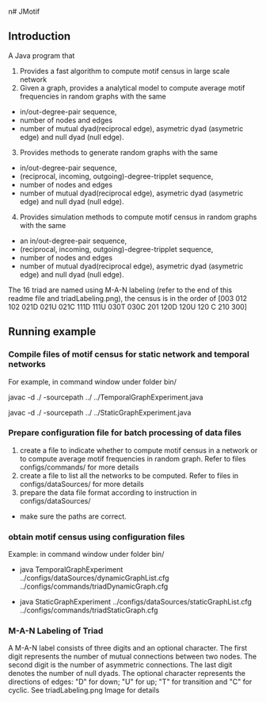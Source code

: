 n# JMotif
## Introduction
A Java program that
1. Provides a fast algorithm to compute motif census in large scale network
2. Given a graph, provides a analytical model  to compute average motif frequencies in random graphs with the same 
  * in/out-degree-pair sequence, 
  * number of nodes and edges 
  * number of mutual dyad(reciprocal edge), asymetric dyad (asymetric edge) and null dyad (null edge). 
3. Provides methods to generate random graphs with the same 
* in/out-degree-pair sequence, 
* (reciprocal, incoming, outgoing)-degree-tripplet sequence, 
* number of nodes and edges 
* number of mutual dyad(reciprocal edge), asymetric dyad (asymetric edge) and null dyad (null edge).
4. Provides simulation methods to compute motif census in random graphs with the same 
* an in/out-degree-pair sequence, 
* (reciprocal, incoming, outgoing)-degree-tripplet sequence, 
* number of nodes and edges 
* number of mutual dyad(reciprocal edge), asymetric dyad (asymetric edge) and null dyad (null edge).

The 16 triad are named using M-A-N labeling (refer to the end of this readme file and triadLabeling.png), the census is in the order of [003 012 102 021D 021U 021C 111D 111U 030T 030C 201 120D 120U 120 C 210 300]
## Running example
### Compile files of motif census for static network and temporal networks
For example, in command window under folder bin/

javac -d ./ -sourcepath ../ ../TemporalGraphExperiment.java

javac -d ./ -sourcepath ../ ../StaticGraphExperiment.java
### Prepare configuration file for batch processing of data files
1. create a file to indicate whether to compute motif census in a network or to compute average motif frequencies in random graph. Refer to files configs/commands/ for more details
2. create a file to list all the networks to be computed. Refer to files in configs/dataSources/ for more details
3. prepare the data file format according to instruction in configs/dataSources/
- make sure the paths are correct.
### obtain motif census using configuration files

Example: in command window under folder bin/

- java TemporalGraphExperiment ../configs/dataSources/dynamicGraphList.cfg ../configs/commands/triadDynamicGraph.cfg

- java StaticGraphExperiment ../configs/dataSources/staticGraphList.cfg ../configs/commands/triadStaticGraph.cfg

### M-A-N Labeling of Triad
A M-A-N label consists
of three digits and an optional character. The first digit represents the number of
mutual connections between two nodes. The second digit is the number of
asymmetric connections. The last digit denotes the number of null dyads. The
optional character represents the directions of edges: "D" for down; "U" for up;
"T" for transition and "C" for cyclic. See triadLabeling.png Image for details
